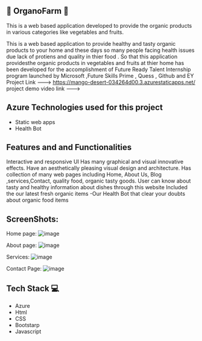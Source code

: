 ## 🌟 OrganoFarm 🌟

This is a web based application developed to provide the organic products in  various categories like vegetables and fruits.

This is a web based application to provide healthy and tasty organic products to your home and these days so many people facing health issues due lack of protiens and quality in thier food . So that this application providesthe organic products in vegetables and fruits at thier home has been developed for the accomplishment of Future Ready Talent Internship program launched by Microsoft ,Future Skills Prime , Quess , Github and EY
Project Link ---> https://mango-desert-034264d00.3.azurestaticapps.net/ project demo video link ---> 

## Azure Technologies used for this project
* Static web apps
* Health Bot


## Features and and Functionalities
Interactive and responsive UI
Has many graphical and visual innovative effects.
Have an aesthetically pleasing visual design and architecture.
Has collection of many web pages including Home, About Us, Blog ,services,Contact, quality food, organic tasty goods.
User can know about tasty and healthy information about dishes through this website
Included the our latest fresh  organic items -Our Health Bot that clear your doubts about organic food items

## ScreenShots:

Home page:
![image](https://github.com/PradeepKumar127/OrganoFarm/assets/113779265/830e8770-07a2-4492-9751-16ef5c19ff31)

About page:
![image](https://github.com/PradeepKumar127/OrganoFarm/assets/113779265/e5fe2ffd-ea2b-4947-aa25-3e73a4e33447)

Services:
![image](https://github.com/PradeepKumar127/OrganoFarm/assets/113779265/12a1682e-dbbc-4ccd-955d-8a7099e95086)

Contact Page:
![image](https://github.com/PradeepKumar127/OrganoFarm/assets/113779265/2434f3ab-4345-40a8-84a1-b8e7dfd7921c)



## Tech Stack 💻
* Azure
* Html
* CSS
* Bootstarp
* Javascript

